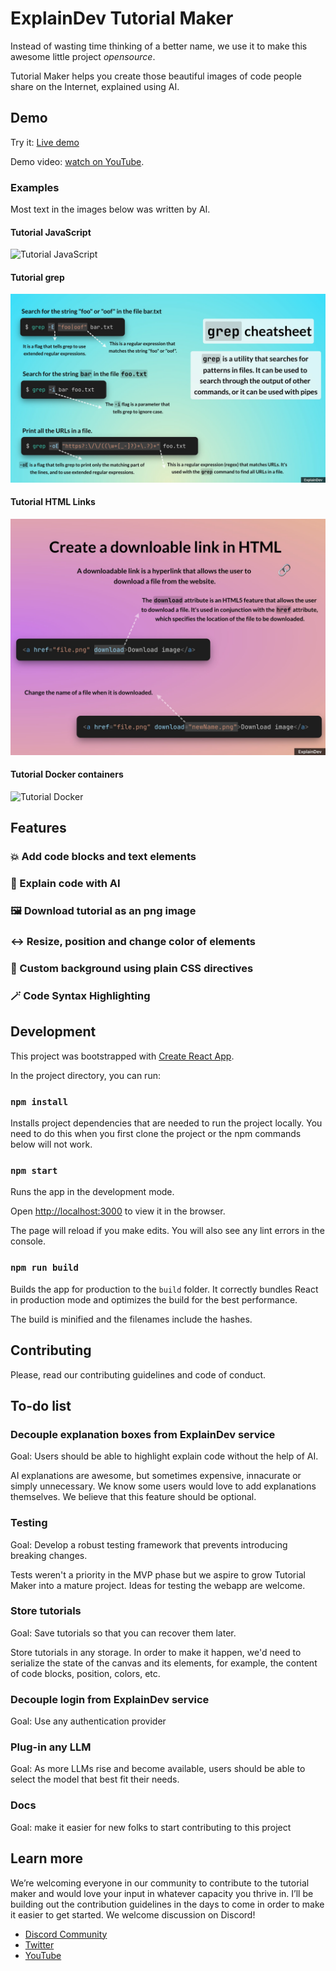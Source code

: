 # ExplainDev Tutorial Maker

Instead of wasting time thinking of a better name, we use it to make this awesome little project *opensource*.

Tutorial Maker helps you create those beautiful images of code people share on the Internet, explained using AI.

## Demo

Try it: [Live demo](https://app.explain.dev/)

Demo video: [watch on YouTube](https://www.youtube.com/watch?v=LcKhSe0iVyA).

### Examples

Most text in the images below was written by AI.

#### Tutorial JavaScript

![Tutorial JavaScript](./examples/javascript.png)

#### Tutorial grep

![Tutorial grep](./examples/grep.png)

#### Tutorial HTML Links

![Tutorial HTML](./examples/html.png)

#### Tutorial Docker containers

![Tutorial Docker](./examples/docker.png)

## Features

### 💥 Add code blocks and text elements

### 🤖 Explain code with AI

### 🖼️ Download tutorial as an png image

### ↔️ Resize, position and change color of elements

### 🌈 Custom background using plain CSS directives

### 🪄 Code Syntax Highlighting

## Development

This project was bootstrapped with [Create React App](https://github.com/facebook/create-react-app).

In the project directory, you can run:

### `npm install`
Installs project dependencies that are needed to run the project locally. You need to do this when you first clone the project or the npm commands below will not work.

### `npm start`

Runs the app in the development mode.

Open [http://localhost:3000](http://localhost:3000) to view it in the browser.

The page will reload if you make edits.
You will also see any lint errors in the console.

### `npm run build`

Builds the app for production to the `build` folder.
It correctly bundles React in production mode and optimizes the build for the best performance.

The build is minified and the filenames include the hashes.

## Contributing

Please, read our contributing guidelines and code of conduct.

## To-do list

### Decouple explanation boxes from ExplainDev service

Goal: Users should be able to highlight explain code without the help of AI.

AI explanations are awesome, but sometimes expensive, innacurate or simply unnecessary. We know some users would love to add explanations themselves. We believe that this feature should be optional.

### Testing

Goal: Develop a robust testing framework that prevents introducing breaking changes.

Tests weren't a priority in the MVP phase but we aspire to grow Tutorial Maker into a mature project. Ideas for testing the webapp are welcome.

### Store tutorials

Goal: Save tutorials so that you can recover them later.

Store tutorials in any storage. In order to make it happen, we'd need to serialize the state of the canvas and its elements, for example, the content of code blocks, position, colors, etc.

### Decouple login from ExplainDev service

Goal: Use any authentication provider

### Plug-in any LLM

Goal: As more LLMs rise and become available, users should be able to select the model that best fit their needs.

### Docs

Goal: make it easier for new folks to start contributing to this project

## Learn more

We’re welcoming everyone in our community to contribute to the tutorial maker and would love your input in whatever capacity you thrive in. I’ll be building out the contribution guidelines in the days to come in order to make it easier to get started. We welcome discussion on Discord!

* [Discord Community](https://discord.gg/JTU2v6TtPv)
* [Twitter](https://twitter.com/explain_dev)
* [YouTube](https://www.youtube.com/channel/UCO9-BA8YMaZG8qdHAVk0OOA/featured)
